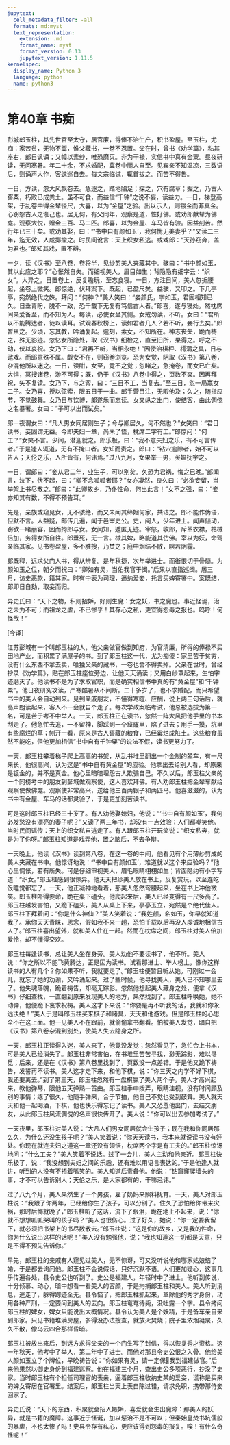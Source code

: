 ```yaml
---
jupytext:
  cell_metadata_filter: -all
  formats: md:myst
  text_representation:
    extension: .md
    format_name: myst
    format_version: 0.13
    jupytext_version: 1.11.5
kernelspec:
  display_name: Python 3
  language: python
  name: python3
---
```

# 第40章 书痴

彭城郎玉柱，其先世官至太守，居官廉，得俸不治生产，积书盈屋。至玉柱，尤痴：家苦贫，无物不鬻，惟父藏书，一卷不忍置。父在时，曾书《劝学篇》，粘其座右，郎日讽诵；又幛以素纱，唯恐磨灭。非为干禄，实信书中真有金粟。昼夜研读，无问寒暑。年二十余，不求婚配，冀卷中丽人自至。见宾亲不知温凉，三数语后，则诵声大作，客逡巡自去。每文宗临试，辄首拔之。而苦不得售。

一日，方读，忽大风飘卷去。急逐之，踏地陷足；探之，穴有腐草；掘之，乃古人窖粟，朽败已成粪土。虽不可食，而益信“千钟”之说不妄，读益力。一日，梯登高架，于乱卷中得金辇径尺，大喜，以为“金屋”之验。出以示人，则镀金而非真金。心窃怨古人之诳己也。居无何，有父同年，观察是道，性好佛。或劝郎献辇为佛龛。观察大悦，赠金三百、马二匹。郎喜，以为金屋、车马皆有验。因益刻苦。然行年已三十矣。或劝其娶，曰：“‘书中自有颜如玉’，我何忧无美妻乎？”又读二三年，迄无效，人咸揶揄之。时民间讹言：天上织女私逃。或戏郎：“天孙窃奔，盖为君也。”郎知其戏，置不辨。

一夕，读《汉书》至八卷，卷将半，见纱剪美人夹藏其中。骇曰：“书中颜如玉，其以此应之耶？”心怅然自失。而细视美人，眉目如生；背隐隐有细字云：“织女”。大异之。日置卷上，反复瞻玩，至忘食寝。一日，方注目间，美人忽折腰起，坐卷上微笑。郎惊绝，伏拜案下。既起，已盈尺矣。益骇，又叩之。下几亭亭，宛然绝代之姝。拜问：“何神？”美人笑曰：“妾颜氏，字如玉，君固相知已久。日垂青盼，脱不一致，恐千载下无复有笃信古人者。”郎喜，遂与寝处。然枕席间亲爱备至，而不知为人。每读，必使女坐其侧。女戒勿读，不听。女曰：“君所以不能腾达者，徒以读耳。试观春秋榜上，读如君者几人？若不听，妾行去矣。”郎暂从之。少顷，忘其教，吟诵复起。逾刻，索女，不知所在。神志丧失，跪而祷之，殊无影迹。忽忆女所隐处，取《汉书》细检之，直至旧所，果得之。呼之不动，伏以哀祝。女乃下曰：“君再不听，当相永绝！”因使治棋枰、樗蒲之具，日与遨戏。而郎意殊不属。觑女不在，则窃卷浏览。恐为女觉，阴取《汉书》第八卷，杂混他所以迷之。一日，读酣，女至，竟不之觉；忽睹之，急掩卷，而女已亡矣。大惧，冥搜诸卷，渺不可得；既，仍于《汉书》八卷中得之，页数不爽。因再拜祝，矢不复读。女乃下，与之弈，曰：“三日不工，当复去。”至三日，忽一局赢女二子。女乃喜，授以弦索，限五日于一曲。郎手营目注，无暇他及；久之，随指应节，不觉鼓舞。女乃日与饮博，郎遂乐而忘读。女又纵之出门，使结客，由此倜傥之名暴著。女曰：“子可以出而试矣。”

郎一夜谓女曰：“凡人男女同居则生子；今与卿居久，何不然也？”女笑曰：“君日读书，妾固谓无益。今即夫妇一章，尚未了悟，枕席二字有工。”郎惊问：“何工？”女笑不言。少间，潜迎就之。郎乐极，曰：“我不意夫妇之乐，有不可言传者。”于是逢人辄道，无有不掩口者。女知而责之。郎曰：“钻穴逾隙者，始不可以告人；天伦之乐，人所皆有，何讳焉。”过八九月，女果举一男，买媪抚字之。

一日，谓郎曰：“妾从君二年，业生子，可以别矣。久恐为君祸，悔之已晚。”郎闻言，泣下，伏不起，曰：“卿不念呱呱者耶？”女亦凄然，良久曰：“必欲妾留，当举架上书尽散之。”郎曰：“此卿故乡，乃仆性命，何出此言！”女不之强，曰：“妾亦知其有数，不得不预告耳。”

先是，亲族或窥见女，无不骇绝，而又未闻其缔姻何家，共诘之。郎不能作伪语，但默不言。人益疑，邮传几遍，闻于邑宰史公。史，闽人，少年进士。闻声倾动，窃欲一睹丽容，因而拘郎与女。女闻知，遁匿无迹。宰怒，收郎，斥革衣襟，梏械倍加，务得女所自往。郎垂死，无一言。械其婢，略能道其仿佛。宰以为妖，命驾亲临其家。见书卷盈屋，多不胜搜，乃焚之；庭中烟结不散，暝若阴霾。

郎既释，远求父门人书，得从辨复。是年秋捷，次年举进士。而衔恨切于骨髓。为颜如玉之位，朝夕而祝曰：“卿如有灵，当佑我官于闽。”后果以直指巡闽。居三月，访史恶款，籍其家。时有中表为司理，逼纳爱妾，托言买婢寄署中。案既结，郎即日自劾，取妾而归。

异史氏曰：“天下之物，积则招妒，好则生魔：女之妖，书之魔也。事近怪诞，治之未为不可；而祖龙之虐，不已惨乎！其存心之私，更宜得怨毒之报也。呜呼！何怪哉！”

[今译]

江苏彭城有一个叫郎玉柱的人，他父亲做官做到知府，为官清廉，所得的俸禄不买田地产业，而积累了满屋子的书。到了郎玉柱这一代，尤为痴傻：家里苦于贫穷，没有什么东西不拿去卖，唯独父亲的藏书，一卷也舍不得卖掉。父亲在世时，曾经抄录《劝学篇》，贴在郎玉柱座位旁边，让他天天诵读；又用白纱罩起来，生怕字迹磨灭了。他读书不是为了求取官职，而是确实相信书中真的有“黄金屋”和“千钟粟”。他日夜研究攻读，严寒酷暑从不间断。二十多岁了，也不求婚配，而只希望书中的美人会自动到来。见到亲戚朋友，不懂得寒暄、应酬，说上两三句话后，就高声朗读起来，客人不一会就自个走了。每次学政案临考试，他总被选拔为第一名，可是苦于考不中举人。一天，郎玉柱正在读书，忽然一阵大风把他手里的书本刮走了。他急忙去追，一不留神，脚踩到一个窟窿里，陷了进去；用手一摸，坑里有些腐烂的草；刨开一看，原来是古人窖藏的粮食，已经霉烂成脏土。这些粮食虽然不能吃，但他更加相信“书中自有千钟粟”的说法不假，读书更努力了。

一天，郎玉柱攀着梯子爬上高高的书架，从乱书堆里翻出一个金制的辇车，有一尺来长，他很高兴，认为这是“书中自有黄金屋”的应验。他拿出去给别人看，却原来是镀金的，并不是真金。他心里暗暗埋怨古人欺骗自己。不久以后，郎玉柱父亲的一个同榜考中的朋友到彭城做观察使，这人喜欢拜佛。有人劝郎玉柱把金辇车献给观察使做佛龛。观察使非常高兴，送给他三百两银子和两匹马。他喜滋滋的，认为书中有金屋、车马的话都灵验了，于是更加刻苦读书。

可是这时郎玉柱已经三十岁了。有人劝他娶媳妇，他说：“‘书中自有颜如玉’，我何必发愁没有漂亮的妻子呢？”又读了两三年书，却没有一点效验；人们都嘲笑他。当时民间谣传：天上的织女私自逃走了。有人跟郎玉柱开玩笑说：“织女私奔，就是为了你呀。”郎玉柱知道是戏弄他，置之脑后，不去争辩。

一天晚上，他读《汉书》读到第八卷，在这一卷的中间，他看见有个用薄纱剪成的美人夹藏在书中。他惊讶地说：“‘书中自有颜如玉’，难道就以这个来应验吗？”他心里惆怅，若有所失。可是仔细审视美人，眉毛眼睛栩栩如生；背面隐约有小字写道：“织女。”郎玉柱感到很惊异。他天天把纱美人放在书上，反复赏玩，以至连吃饭睡觉都忘了。一天，他正凝神地看着，那美人忽然弯腰起来，坐在书上冲他微笑。郎玉柱吓得要命，跪在桌下磕头。他爬起来后，美人已经变得有一尺多高了。郎玉柱越发害怕，又跪下磕头，美人从桌上下来，亭亭玉立，宛然是个绝代佳人。郎玉柱下拜着问：“你是什么神仙？”美人笑着说：“我姓颜，名如玉，你早就知道我了。承你天天青睐，思念，假如我不来一趟，恐怕千载以后再没人虔诚地相信古人了。”郎玉柱喜出望外，就和美人住在一起。然而在枕席之间，郎玉柱对美人倍加爱怜，却不懂得交欢。

郎玉柱每逢读书，总让美人坐在身旁。美人劝他不要读书了，他不听。美人说：“你之所以不能飞黄腾达，正是因为读书。试看那进士、举人榜上，像你这样读书的人有几个？你如果不听，我就要走了。”郎玉柱便暂且听从她。可刚过一会儿，就忘了她的劝谕，又吟诵起来。过了些时候，他寻找美人，美人已不知哪里去了。他失魂落魄，跪着祷告，却毫无踪影。忽然他想起美人藏身之处，便拿《汉书》仔细查找，一直翻到原来发现美人的地方，果然找到了。郎玉柱呼唤她，她不动弹，他便跪下哀求祝祷。美人这才下来说：“你要是再不听我的话，我就和你永远决绝！”美人于是叫郎玉柱买来棋子和赌具，天天和他游戏。但是郎玉柱的心思全不在这上面。他一见美人不在跟前，就偷偷拿书翻看。怕被美人发觉，暗自把《汉书》第八卷杂混到别处，使美人失去隐身之所。

一天，郎玉柱正读得入迷，美人来了，他竟没发觉；忽然看见了，急忙合上书本，可是美人已经消失了。郎玉柱非常害怕，在书堆里苦苦寻找，渺无踪影，难以寻觅；后来，还是在《汉书》第八卷里找到了，页数没一点差错。于是他又跪下祷告，发誓再不读书。美人这才走下来，和他下棋，说：“你三天之内学不好下棋，我还要离去。”到了第三天，郎玉柱忽然有一盘棋赢了美人两个子。美人才高兴起来，教他弹琴，限他五天弹熟一首曲。郎玉柱手中拨弄，眼睛注视，没有时间顾及别的事情；练了很久，他随手弹来，合于节拍，他自己不觉也受到鼓舞。美人就天天和他一起喝酒，下棋，他也快乐得忘记了读书。美人又怂恿他出门，去结交朋友，从此郎玉柱风流倜傥的名声很快传开了。美人说：“你可以出去参加考试了。”

一天夜里，郎玉柱对美人说：“大凡人们男女同居就会生孩子；现在我和你同居那么久，为什么还没生孩子呢？”美人笑着说：“你天天读书，我本来就说读书没有好处。你现在就连夫妇之道这一章还没有领悟，枕席两个字是有工夫的。”郎玉柱惊讶地问：“什么工夫？”美人笑着不说话。过了一会儿，美人主动和他亲近。郎玉柱快乐极了，说：“我没想到夫妇之间的乐趣，还有难以用语言表达的。”于是他逢人就讲，听到的人没有不捂着嘴笑的。美人知道后责备他。他说：“钻窟窿爬墙头的事，才不可以告诉别人；天伦之乐，是大家都有的，干嘛忌讳。”

过了八九个月，美人果然生了一个男孩，雇了奶妈来照料抚育。一天，美人对郎玉柱说：“我跟了你两年，已经给你生了孩子，可以分别了。住久了恐怕给你带来灾祸，那时后悔就晚了，”郎玉柱听了这话，流下了眼泪，跪在地上不起来，说：“你就不想想呱呱哭叫的孩子吗？”美人也很伤心。过了好久，她说：“你一定要我留下，就必须把书架上的书尽数散去。”郎玉柱说：“这是你的故乡，又是我的性命，你为什么说出这样的话呢！”美人没有勉强他，说：“我也知道这一切都是天意，只是不得不预先告诉你。”

早先，郎玉柱的亲戚有人窥见过美人，无不惊讶，可又没听说他和哪家姑娘结了婚，于是都去询问他。郎玉柱不会说假话，只好沉默不语。人们更加疑心，这事几乎传遍各处，县令史公也听到了。史公是福建人，年轻时中了进士。他听到传说，十分倾慕、动心，暗中想看一看美人的容颜，于是拘捕郎玉柱和美人。美人听到消息，逃走了，躲得踪迹全无。县令恼了，把郎玉柱抓起来，革除他的秀才身份，动用各种严刑，一定要问到美人的去向。郎玉柱奄奄待毙，没吐露一个字。县令拷问郎玉柱的婢女，婢女只能说出大概情况。县令认为美人是个妖精，于是备车亲自来到郎家。只见书籍堆满房屋，多得没办法搜查，就放火焚烧；院子里浓烟凝聚，久久不散，像乌云四合那样昏暗。

郎玉柱被放出来后，到远方求得父亲的一个门生写了封信，得以恢复秀才资格。这一年秋天，他考中了举人，第二年中了进士。而他对那县令史公恨之入骨。他给美人颜如玉立了个牌位，早晚祷告说：“你如果有灵，请一定保我到福建做官。”后来他果然以御史身份到福建巡察。他在福建三个月，查出史公多项恶行，抄没了史家。当时郎玉柱有个担任司理官的表亲，逼着郎玉柱收纳史某的爱妾，谎称是买来的婢女寄居在官署里。结案后，郎玉柱当天上表自陈过错，请求免职，携带那侍妾回家了。

异史氏说：“天下的东西，积聚就会招人嫉妒，喜爱就会生出魔障：那美人的妖异，就是书籍的魔障。这事近于怪诞，加以惩治不是不可以；但秦始皇焚书坑儒般的暴虐，不也太惨了吗！史县令存有私心，更应该得到怨毒的报复。唉！有什么奇怪呢！”


